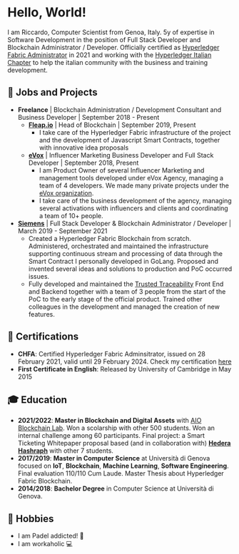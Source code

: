 # Hello, World!

I am Riccardo, Computer Scientist from Genoa, Italy. 5y of expertise in Software Development in the position of Full Stack Developer and Blockchain Administrator / Developer.
Officially certified as [Hyperledger Fabric Administrator](https://www.credly.com/badges/643053e7-54b2-40ea-8454-a0b589364e22?source=linked_in_profile) in 2021 and working with the [Hyperledger Italian Chapter](https://github.com/hyperledger) to help the italian community with the business and training development.


## 🏢 Jobs and Projects
* **Freelance** | Blockchain Administration / Development Consultant and Business Developer | September 2018 - Present
  * **[Fleap.io](https://fleap.io/)** | Head of Blockchain | September 2019, Present
    * I take care of the Hyperledger Fabric infrastructure of the project and the development of Javascript Smart Contracts, together with innovative idea proposals
  * **[eVox](https://evox.gg/)** | Influencer Marketing Business Developer and Full Stack Developer  | September 2018, Present
    * I am Product Owner of several Influencer Marketing and management tools developed under eVox Agency, managing a team of 4 developers. We made many private projects under the [eVox organization](https://github.com/eVox-gg).
    * I take care of the business development of the agency, managing several activations with influencers and clients and coordinating a team of 10+ people.
* **[Siemens](https://new.siemens.com/global/en/markets/food-beverage/exclusive-area/blockchain-iot.html)** | Full Stack Developer & Blockchain Administrator / Developer | March 2019 - September 2021
  * Created a Hyperledger Fabric Blockchain from scratch. Administered, orchestrated and maintained the infrastructure supporting continuous stream and processing of data through the Smart Contract I personally developed in GoLang. Proposed and invented several ideas and solutions to production and PoC occurred issues.
  * Fully developed and maintained the [Trusted Traceability](https://new.siemens.com/global/en/markets/food-beverage/exclusive-area/blockchain-iot.html) Front End and Backend together with a team of 3 people from the start of the PoC to the early stage of the official product. Trained other colleagues in the development and managed the creation of new features.

## 📜 Certifications
* **CHFA**: Certified Hyperledger Fabric Adminsitrator, issued on 28 February 2021, valid until 29 February 2024. Check my certification [here](https://www.credly.com/badges/643053e7-54b2-40ea-8454-a0b589364e22?source=linked_in_profile)
* **First Certificate in English**: Released by University of Cambridge in May 2015

## 🎓 Education
* **2021/2022**: **Master in Blockchain and Digital Assets** with [AIO Blockchain Lab](https://www.linkedin.com/company/ai1project19/). Won a scolarship with other 500 students. Won an internal challenge among 60 participants. Final project:  a Smart Ticketing Whitepaper proposal based  (and in collaboration with) **[Hedera Hashraph](https://hedera.com/)** with other 7 students.
* **2017/2019**: **Master in Computer Science** at Università di Genova focused on **IoT**, **Blockchain**, **Machine Learning**, **Software Engineering**. Final evaluation 110/110 Cum Laude. Master Thesis about Hyperledger Fabric Blockchain.
* **2014/2018**: **Bachelor Degree** in Computer Science at Università di Genova.

## 🌟 Hobbies
  - I am Padel addicted! 🎾
  - I am workaholic 💻